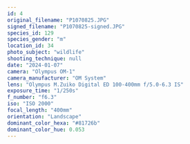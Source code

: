 ```yaml
---
id: 4
original_filename: "P1070825.JPG"
signed_filename: "P1070825-signed.JPG"
species_id: 129
species_gender: "m"
location_id: 34
photo_subject: "wildlife"
shooting_technique: null
date: "2024-01-07"
camera: "Olympus OM-1"
camera_manufacturer: "OM System"
lens: "Olympus M.Zuiko Digital ED 100-400mm f/5.0-6.3 IS"
exposure_time: "1/250s"
f_number: "f6.3"
iso: "ISO 2000"
focal_length: "400mm"
orientation: "Landscape"
dominant_color_hexa: "#81726b"
dominant_color_hue: 0.053
---
```

